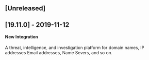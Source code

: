 ## [Unreleased]


## [19.11.0] - 2019-11-12
#### New Integration
A threat, intelligence, and investigation platform for domain names, IP addresses Email addresses, Name Severs, and so on.